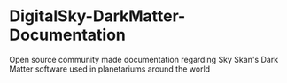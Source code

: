 # DigitalSky-DarkMatter-Documentation
Open source community made documentation regarding Sky Skan's Dark Matter software used in planetariums around the world

